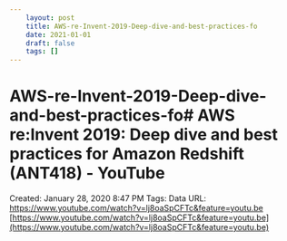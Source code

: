 ```yaml
---
 	layout: post
 	title: AWS-re-Invent-2019-Deep-dive-and-best-practices-fo
 	date: 2021-01-01
 	draft: false
 	tags: []
---
```


# AWS-re-Invent-2019-Deep-dive-and-best-practices-fo# AWS re:Invent 2019: Deep dive and best practices for Amazon Redshift (ANT418) - YouTube
Created: January 28, 2020 8:47 PM
Tags: Data
URL: https://www.youtube.com/watch?v=lj8oaSpCFTc&feature=youtu.be
[https://www.youtube.com/watch?v=lj8oaSpCFTc&feature=youtu.be](https://www.youtube.com/watch?v=lj8oaSpCFTc&feature=youtu.be)
